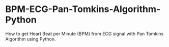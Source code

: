 # BPM-ECG-Pan-Tomkins-Algorithm-Python
How to get Heart Beat per Minute (BPM) from ECG signal with Pan Tomkins Algorithm using Python. 
